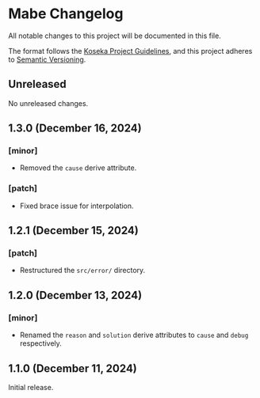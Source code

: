 # Mabe Changelog

All notable changes to this project will be documented in this file.

The format follows the [Koseka Project Guidelines](https://koseka.org/project-guidelines), and this project adheres to
[Semantic Versioning](https://semver.org/spec/v2.0.0.html).

## Unreleased

No unreleased changes.

## 1.3.0 (December 16, 2024)

### [minor]

- Removed the `cause` derive attribute.

### [patch]

- Fixed brace issue for interpolation.

## 1.2.1 (December 15, 2024)

### [patch]

- Restructured the `src/error/` directory.

## 1.2.0 (December 13, 2024)

### [minor]

- Renamed the `reason` and `solution` derive attributes to `cause` and `debug` respectively.

## 1.1.0 (December 11, 2024)

Initial release.
